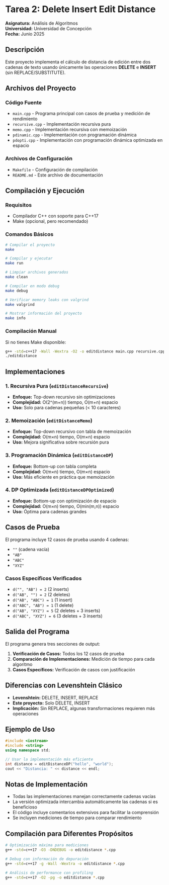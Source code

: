 # Tarea 2: Delete Insert Edit Distance

**Asignatura:** Análisis de Algoritmos  
**Universidad:** Universidad de Concepción  
**Fecha:** Junio 2025

## Descripción

Este proyecto implementa el cálculo de distancia de edición entre dos cadenas de texto usando únicamente las operaciones **DELETE** e **INSERT** (sin REPLACE/SUBSTITUTE).

## Archivos del Proyecto

### Código Fuente
- `main.cpp` - Programa principal con casos de prueba y medición de rendimiento
- `recursive.cpp` - Implementación recursiva pura
- `memo.cpp` - Implementación recursiva con memoización
- `pdinamic.cpp` - Implementación con programación dinámica
- `pdopti.cpp` - Implementación con programación dinámica optimizada en espacio

### Archivos de Configuración
- `Makefile` - Configuración de compilación
- `README.md` - Este archivo de documentación

## Compilación y Ejecución

### Requisitos
- Compilador C++ con soporte para C++17
- Make (opcional, pero recomendado)

### Comandos Básicos

```bash
# Compilar el proyecto
make

# Compilar y ejecutar
make run

# Limpiar archivos generados
make clean

# Compilar en modo debug
make debug

# Verificar memory leaks con valgrind
make valgrind

# Mostrar información del proyecto
make info
```

### Compilación Manual
Si no tienes Make disponible:

```bash
g++ -std=c++17 -Wall -Wextra -O2 -o editdistance main.cpp recursive.cpp memo.cpp pdinamic.cpp pdopti.cpp
./editdistance
```

## Implementaciones

### 1. Recursiva Pura (`editDistanceRecursive`)
- **Enfoque:** Top-down recursivo sin optimizaciones
- **Complejidad:** O(2^(m+n)) tiempo, O(m+n) espacio
- **Uso:** Solo para cadenas pequeñas (< 10 caracteres)

### 2. Memoización (`editDistanceMemo`)
- **Enfoque:** Top-down recursivo con tabla de memoización
- **Complejidad:** O(m×n) tiempo, O(m×n) espacio
- **Uso:** Mejora significativa sobre recursión pura

### 3. Programación Dinámica (`editDistanceDP`)
- **Enfoque:** Bottom-up con tabla completa
- **Complejidad:** O(m×n) tiempo, O(m×n) espacio
- **Uso:** Más eficiente en práctica que memoización

### 4. DP Optimizada (`editDistanceDPOptimized`)
- **Enfoque:** Bottom-up con optimización de espacio
- **Complejidad:** O(m×n) tiempo, O(min(m,n)) espacio
- **Uso:** Óptima para cadenas grandes

## Casos de Prueba

El programa incluye 12 casos de prueba usando 4 cadenas:
- `""` (cadena vacía)
- `"AB"`
- `"ABC"`
- `"XYZ"`

### Casos Específicos Verificados
- `d("", "AB") = 2` (2 inserts)
- `d("AB", "") = 2` (2 deletes)
- `d("AB", "ABC") = 1` (1 insert)
- `d("ABC", "AB") = 1` (1 delete)
- `d("AB", "XYZ") = 5` (2 deletes + 3 inserts)
- `d("ABC", "XYZ") = 6` (3 deletes + 3 inserts)

## Salida del Programa

El programa genera tres secciones de output:

1. **Verificación de Casos:** Todos los 12 casos de prueba
2. **Comparación de Implementaciones:** Medición de tiempo para cada algoritmo
3. **Casos Específicos:** Verificación de casos con justificación

## Diferencias con Levenshtein Clásico

- **Levenshtein:** DELETE, INSERT, REPLACE
- **Este proyecto:** Solo DELETE, INSERT
- **Implicación:** Sin REPLACE, algunas transformaciones requieren más operaciones

## Ejemplo de Uso

```cpp
#include <iostream>
#include <string>
using namespace std;

// Usar la implementación más eficiente
int distance = editDistanceDP("hello", "world");
cout << "Distancia: " << distance << endl;
```

## Notas de Implementación

- Todas las implementaciones manejan correctamente cadenas vacías
- La versión optimizada intercambia automáticamente las cadenas si es beneficioso
- El código incluye comentarios extensivos para facilitar la comprensión
- Se incluyen mediciones de tiempo para comparar rendimiento

## Compilación para Diferentes Propósitos

```bash
# Optimización máxima para mediciones
g++ -std=c++17 -O3 -DNDEBUG -o editdistance *.cpp

# Debug con información de depuración  
g++ -std=c++17 -g -Wall -Wextra -o editdistance *.cpp

# Análisis de performance con profiling
g++ -std=c++17 -O2 -pg -o editdistance *.cpp
```